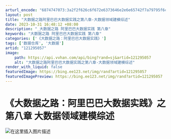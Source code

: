 ```yaml
---
arturl_encode: "6874747073:3a2f2f626c6f672e6373646e2e6e65742f7a79795f6c79642f:61727469636c652f64657461696c732f313231323935303537"
layout: post
title: "大数据之路阿里巴巴大数据实践之第八章-大数据领域建模综述"
date: 2023-10-31 16:48:12 +08:00
description: "_大数据之路 阿里巴巴大数据实践 第八章"
keywords: "大数据之路 阿里巴巴大数据实践 第八章"
categories: ['《大数据之路：阿里巴巴大数据实践》']
tags: ['数据仓库', '大数据']
artid: "121295057"
image:
    path: https://api.vvhan.com/api/bing?rand=sj&artid=121295057
    alt: "大数据之路阿里巴巴大数据实践之第八章-大数据领域建模综述"
render_with_liquid: false
featuredImage: https://bing.ee123.net/img/rand?artid=121295057
featuredImagePreview: https://bing.ee123.net/img/rand?artid=121295057
---
```


# 《大数据之路：阿里巴巴大数据实践》之第八章 大数据领域建模综述

![在这里插入图片描述](https://i-blog.csdnimg.cn/blog_migrate/41eda6b9f4489418e66f8e4597226247.jpeg#pic_center)